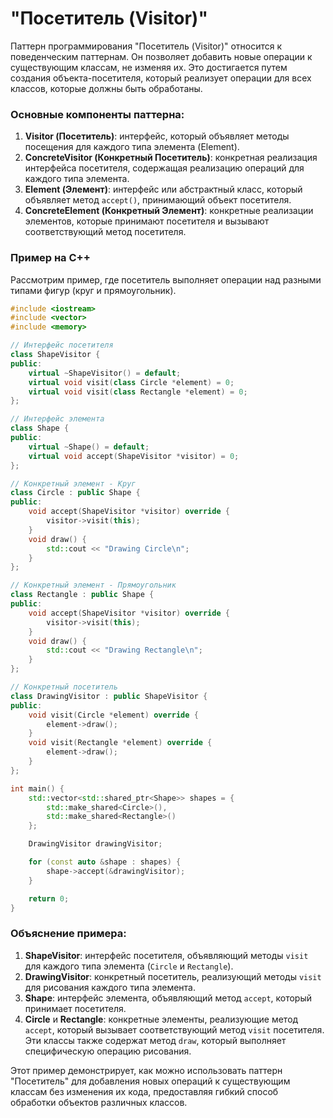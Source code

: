 # "Посетитель (Visitor)"

Паттерн программирования "Посетитель (Visitor)" относится к поведенческим паттернам. Он позволяет добавить новые операции к существующим классам, не изменяя их. Это достигается путем создания объекта-посетителя, который реализует операции для всех классов, которые должны быть обработаны.

### Основные компоненты паттерна:
1. **Visitor (Посетитель)**: интерфейс, который объявляет методы посещения для каждого типа элемента (Element).
2. **ConcreteVisitor (Конкретный Посетитель)**: конкретная реализация интерфейса посетителя, содержащая реализацию операций для каждого типа элемента.
3. **Element (Элемент)**: интерфейс или абстрактный класс, который объявляет метод `accept()`, принимающий объект посетителя.
4. **ConcreteElement (Конкретный Элемент)**: конкретные реализации элементов, которые принимают посетителя и вызывают соответствующий метод посетителя.

### Пример на C++
Рассмотрим пример, где посетитель выполняет операции над разными типами фигур (круг и прямоугольник).

```cpp
#include <iostream>
#include <vector>
#include <memory>

// Интерфейс посетителя
class ShapeVisitor {
public:
    virtual ~ShapeVisitor() = default;
    virtual void visit(class Circle *element) = 0;
    virtual void visit(class Rectangle *element) = 0;
};

// Интерфейс элемента
class Shape {
public:
    virtual ~Shape() = default;
    virtual void accept(ShapeVisitor *visitor) = 0;
};

// Конкретный элемент - Круг
class Circle : public Shape {
public:
    void accept(ShapeVisitor *visitor) override {
        visitor->visit(this);
    }
    void draw() {
        std::cout << "Drawing Circle\n";
    }
};

// Конкретный элемент - Прямоугольник
class Rectangle : public Shape {
public:
    void accept(ShapeVisitor *visitor) override {
        visitor->visit(this);
    }
    void draw() {
        std::cout << "Drawing Rectangle\n";
    }
};

// Конкретный посетитель
class DrawingVisitor : public ShapeVisitor {
public:
    void visit(Circle *element) override {
        element->draw();
    }
    void visit(Rectangle *element) override {
        element->draw();
    }
};

int main() {
    std::vector<std::shared_ptr<Shape>> shapes = {
        std::make_shared<Circle>(),
        std::make_shared<Rectangle>()
    };

    DrawingVisitor drawingVisitor;

    for (const auto &shape : shapes) {
        shape->accept(&drawingVisitor);
    }

    return 0;
}
```

### Объяснение примера:
1. **ShapeVisitor**: интерфейс посетителя, объявляющий методы `visit` для каждого типа элемента (`Circle` и `Rectangle`).
2. **DrawingVisitor**: конкретный посетитель, реализующий методы `visit` для рисования каждого типа элемента.
3. **Shape**: интерфейс элемента, объявляющий метод `accept`, который принимает посетителя.
4. **Circle** и **Rectangle**: конкретные элементы, реализующие метод `accept`, который вызывает соответствующий метод `visit` посетителя. Эти классы также содержат метод `draw`, который выполняет специфическую операцию рисования.

Этот пример демонстрирует, как можно использовать паттерн "Посетитель" для добавления новых операций к существующим классам без изменения их кода, предоставляя гибкий способ обработки объектов различных классов.